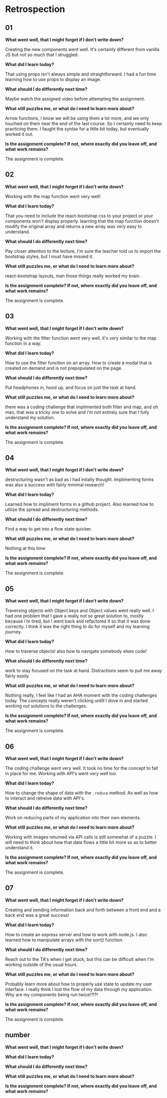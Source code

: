 # Retrospection

## 01

**What went well, that I might forget if I don’t write down?**

Creating the new components went well. It's certainly different from vanilla JS but not so much that I struggled.

**What did I learn today?**

That using props isn't always simple and straightforward. I had a fun time learning how to use props to display an image.

**What should I do differently next time?**

Maybe watch the assigned video before attempting the assignment.

**What still puzzles me, or what do I need to learn more about?**

Arrow functions, I know we will be using them a lot more, and we only touched on them near the end of the last course. So I certainly need to keep practicing them. I faught the syntax for a little bit today, but eventually worked it out.

**Is the assignment complete? If not, where exactly did you leave off, and what work remains?**

The assignment is complete.

## 02

**What went well, that I might forget if I don’t write down?**

Working with the map function went very well!

**What did I learn today?**

That you need to include the react-bootstrap css to your project or your components won't display properly. learning that the map function doesn't modify the original array and returns a new array was very easy to understand.

**What should I do differently next time?**

Pay closer attention to the lecture, I'm sure the teacher told us to import the bootstrap styles, but I must have missed it.

**What still puzzles me, or what do I need to learn more about?**

react-bootstrap layouts, man those things really worked my brain.

**Is the assignment complete? If not, where exactly did you leave off, and what work remains?**

The assignment is complete.

## 03

**What went well, that I might forget if I don’t write down?** 

Working with the filter function went very well. it's very similar to the map function in a way.

**What did I learn today?** 

How to use the filter function on an array. How to create a modal that is created on demand and is not prepopulated on the page.

**What should I do differently next time?** 

Put headphones in, hood up, and focus on just the task at hand.

**What still puzzles me, or what do I need to learn more about?** 

there was a coding challenge that implimented both filter and map, and oh man, that was a tricky one to solve and i'm not entirely sure that I fully understand my solution. 

**Is the assignment complete? If not, where exactly did you leave off, and what work remains?**

The assignment is complete.

## 04

**What went well, that I might forget if I don’t write down?**

destructuring wasn't as bad as I had initally thought. Implimenting forms was also a success with fairly minimal research!

**What did I learn today?**

Learned how to impliment forms in a github project. Also learned how to utilize the spread and destructuring methods.

**What should I do differently next time?**

Find a way to get into a flow state quicker.

**What still puzzles me, or what do I need to learn more about?**

Nothing at this time

**Is the assignment complete? If not, where exactly did you leave off, and what work remains?**

The assignment is complete.

## 05

**What went well, that I might forget if I don’t write down?**

Traversing objects with Object.keys and Object.values went really well. I had one problem that I gave a really not so great solution to, mostly because i'm tired, but I went back and refactored it so that it was done correctly. I think it was the right thing to do for myself and my learning journey.

**What did I learn today?**

How to traverse objects! also how to navigate somebody elses code!

**What should I do differently next time?**

work to stay focused on the task at hand. Distractions seem to pull me away fairly easily.

**What still puzzles me, or what do I need to learn more about?**

Nothing really, I feel like I had an AHA moment with the coding challenges today. The concepts really weren't clicking untill I dove in and started working out solutions to the challenges.

**Is the assignment complete? If not, where exactly did you leave off, and what work remains?**

The assignment is complete.

## 06

**What went well, that I might forget if I don’t write down?**

The coding challenge went very well. It took no time for the concept to fall in place for me. Working with API's went very well too.

**What did I learn today?**

How to change the shape of data with the `.reduce` method. As well as how to interact and retreive data with API's.

**What should I do differently next time?**

Work on reducing parts of my application into their own elements.

**What still puzzles me, or what do I need to learn more about?**

Working with images returned via API calls is still somewhat of a puzzle. I will need to think about how that data flows a little bit more so as to better understand it.

**Is the assignment complete? If not, where exactly did you leave off, and what work remains?**

The assignment is complete.

## 07

**What went well, that I might forget if I don’t write down?**

Creating and sending information back and forth between a front end and a back end was a great success!

**What did I learn today?**

How to create an express server and how to work with node.js. I also learned how to manipulate arrays with the sort() function.

**What should I do differently next time?**

Reach out to the TA's when I get stuck, but this can be difficult when I'm working outside of the usual hours.

**What still puzzles me, or what do I need to learn more about?**

Probably learn more about how to properly use state to update my user interface. I really think I lost the flow of my data through my application. Why are my components being run twice!?!?!

**Is the assignment complete? If not, where exactly did you leave off, and what work remains?**

The assignment is complete.

## number

**What went well, that I might forget if I don’t write down?**

**What did I learn today?**

**What should I do differently next time?**

**What still puzzles me, or what do I need to learn more about?**

**Is the assignment complete? If not, where exactly did you leave off, and what work remains?**
